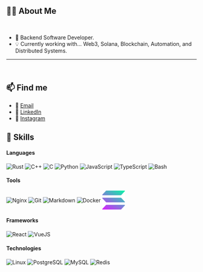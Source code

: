 ## 🙋‍♂️ About Me

</br>

- 🔧 Backend Software Developer.
- 💡 Currently working with... Web3, Solana, Blockchain, Automation, and Distributed Systems.
  
<hr>
</br>

## 📫 Find me
- 📧 [Email](mailto:eduardoregis.orrico@gmail.com)
- 💼 [LinkedIn](https://www.linkedin.com/in/eduardo-regis-5a343a340/)
- 📸 [Instagram](https://www.instagram.com/dudi_regis/)

## 🧰 Skills

#### Languages
<div style="display inline-block">
  
  <img align="center" alt="Rust" height="50" width="60" src="https://cdn.jsdelivr.net/gh/devicons/devicon@latest/icons/rust/rust-original.svg" />        
  <img align="center" alt="C++" height="50" width="60" src='https://cdn.jsdelivr.net/gh/devicons/devicon/icons/cplusplus/cplusplus-original.svg'>
  <img align="center" alt="C" height="50" width="60" src="https://cdn.jsdelivr.net/gh/devicons/devicon@latest/icons/c/c-original.svg" />
  <img align="center" alt="Python" height="50" width="60"  src="https://cdn.jsdelivr.net/gh/devicons/devicon/icons/python/python-original.svg">
  <img align="center" alt="JavaScript" height="50" width="60" src="https://cdn.jsdelivr.net/gh/devicons/devicon/icons/javascript/javascript-original.svg"> 
  <img align="center" alt="TypeScript" height="50" width="60" src='https://cdn.jsdelivr.net/gh/devicons/devicon/icons/typescript/typescript-original.svg'>
  <img align="center" alt="Bash" height="50" width="60" src="https://cdn.jsdelivr.net/gh/devicons/devicon@latest/icons/bash/bash-plain.svg" />
                 
</div>

#### Tools

<div style="display inline-block">
  <img align="center" alt="Nginx" height="50" width="60" src="https://icongr.am/devicon/nginx-original.svg?size=148&color=currentColor">
  <img align="center" alt="Git" height="50" width="60" src='https://cdn.jsdelivr.net/gh/devicons/devicon/icons/git/git-plain.svg'>
  <img align="center" alt="Markdown" height="50" width="60" src='https://cdn.jsdelivr.net/gh/devicons/devicon/icons/markdown/markdown-original.svg'>
  <img align="center" alt="Docker" height="50" width="60" src="https://cdn.jsdelivr.net/gh/devicons/devicon/icons/docker/docker-original.svg" />
  <img align="center" alt="Solana" height="50" width="60" src="solana-sol-icon.svg" />
</div>

#### Frameworks

<div style="display inline-block">
  <img align="center" alt="React" height="50" width="60" src='https://cdn.jsdelivr.net/gh/devicons/devicon/icons/react/react-original.svg'>
  <img align="center" alt="VueJS" height="50" width="60" src="https://cdn.jsdelivr.net/gh/devicons/devicon@latest/icons/vuejs/vuejs-original.svg" />
</div>

#### Technologies

<div style="display inline-block">
  <img align="center" alt="Linux" height="50" width="60" src='https://cdn.jsdelivr.net/gh/devicons/devicon/icons/linux/linux-original.svg'>
  <img align="center" alt="PostgreSQL" height="50" width="60" src='https://cdn.jsdelivr.net/gh/devicons/devicon/icons/postgresql/postgresql-original.svg'>
  <img align="center" alt="MySQL" height="50" width="60" src='https://cdn.jsdelivr.net/gh/devicons/devicon/icons/mysql/mysql-original.svg'>
  <img align="center" alt="Redis" height="50" width="60" src='https://cdn.jsdelivr.net/gh/devicons/devicon/icons/redis/redis-original.svg'>
</div>
